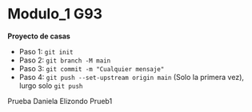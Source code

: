 # Modulo_1 G93

  **Proyecto de casas**
  
  - Paso 1: ``` git init ```
  - Paso 2: ``` git branch -M main ```
  - Paso 3: ```git commit -m "Cualquier mensaje"```
  - Paso 4: ```git push --set-upstream origin main``` (Solo la primera vez), lurgo solo ```git push```

  Prueba Daniela Elizondo Prueb1